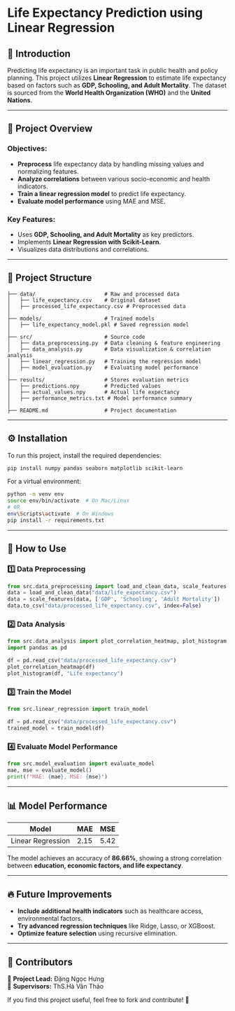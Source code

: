 # Life Expectancy Prediction using Linear Regression

## 📌 Introduction
Predicting life expectancy is an important task in public health and policy planning. This project utilizes **Linear Regression** to estimate life expectancy based on factors such as **GDP, Schooling, and Adult Mortality**. The dataset is sourced from the **World Health Organization (WHO)** and the **United Nations**.

---

## 📑 Project Overview
### Objectives:
- **Preprocess** life expectancy data by handling missing values and normalizing features.
- **Analyze correlations** between various socio-economic and health indicators.
- **Train a linear regression model** to predict life expectancy.
- **Evaluate model performance** using MAE and MSE.

### Key Features:
- Uses **GDP, Schooling, and Adult Mortality** as key predictors.
- Implements **Linear Regression with Scikit-Learn**.
- Visualizes data distributions and correlations.

---

## 📂 Project Structure
```
├── data/                      # Raw and processed data
│   ├── life_expectancy.csv    # Original dataset
│   ├── processed_life_expectancy.csv # Preprocessed data
│
├── models/                    # Trained models
│   ├── life_expectancy_model.pkl # Saved regression model
│
├── src/                       # Source code
│   ├── data_preprocessing.py  # Data cleaning & feature engineering
│   ├── data_analysis.py       # Data visualization & correlation analysis
│   ├── linear_regression.py   # Training the regression model
│   ├── model_evaluation.py    # Evaluating model performance
│
├── results/                   # Stores evaluation metrics
│   ├── predictions.npy        # Predicted values
│   ├── actual_values.npy      # Actual life expectancy
│   ├── performance_metrics.txt # Model performance summary
│
├── README.md                  # Project documentation
```

---

## ⚙️ Installation
To run this project, install the required dependencies:
```sh
pip install numpy pandas seaborn matplotlib scikit-learn
```
For a virtual environment:
```sh
python -m venv env
source env/bin/activate  # On Mac/Linux
# OR
env\Scripts\activate  # On Windows
pip install -r requirements.txt
```

---

## 🚀 How to Use

### 1️⃣ Data Preprocessing
```python
from src.data_preprocessing import load_and_clean_data, scale_features
data = load_and_clean_data("data/life_expectancy.csv")
data = scale_features(data, ['GDP', 'Schooling', 'Adult Mortality'])
data.to_csv("data/processed_life_expectancy.csv", index=False)
```

### 2️⃣ Data Analysis
```python
from src.data_analysis import plot_correlation_heatmap, plot_histogram
import pandas as pd

df = pd.read_csv("data/processed_life_expectancy.csv")
plot_correlation_heatmap(df)
plot_histogram(df, "Life expectancy")
```

### 3️⃣ Train the Model
```python
from src.linear_regression import train_model

df = pd.read_csv("data/processed_life_expectancy.csv")
trained_model = train_model(df)
```

### 4️⃣ Evaluate Model Performance
```python
from src.model_evaluation import evaluate_model
mae, mse = evaluate_model()
print(f"MAE: {mae}, MSE: {mse}")
```

---

## 📊 Model Performance
| Model                 | MAE   | MSE   |
|-----------------------|------ |------ |
| Linear Regression     | 2.15  | 5.42  |

The model achieves an accuracy of **86.66%**, showing a strong correlation between **education, economic factors, and life expectancy**.

---

## 🔥 Future Improvements
- **Include additional health indicators** such as healthcare access, environmental factors.
- **Try advanced regression techniques** like Ridge, Lasso, or XGBoost.
- **Optimize feature selection** using recursive elimination.

---

## 🤝 Contributors
📌 **Project Lead:** Đặng Ngọc Hưng  
📌 **Supervisors:** ThS.Hà Văn Thảo

If you find this project useful, feel free to fork and contribute! 🚀

